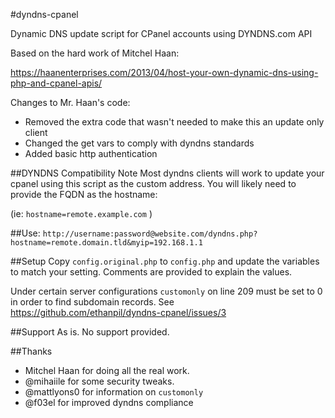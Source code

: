 #dyndns-cpanel

Dynamic DNS update script for CPanel accounts using DYNDNS.com API

Based on the hard work of Mitchel Haan:

https://haanenterprises.com/2013/04/host-your-own-dynamic-dns-using-php-and-cpanel-apis/

Changes to Mr. Haan's code:

* Removed the extra code that wasn't needed to make this an update only client
* Changed the get vars to comply with dyndns standards
* Added basic http authentication

##DYNDNS Compatibility Note
Most dyndns clients will work to update your cpanel using this script as the custom address. You will likely need to provide the FQDN as the hostname:

(ie: `hostname=remote.example.com` )

##Use:
`http://username:password@website.com/dyndns.php?hostname=remote.domain.tld&myip=192.168.1.1`

##Setup
Copy `config.original.php` to `config.php` and update the variables to match your setting. Comments are provided to explain the values.

Under certain server configurations `customonly` on line 209 must be set to 0 in order to find subdomain records. See https://github.com/ethanpil/dyndns-cpanel/issues/3

##Support
As is. No support provided.

##Thanks 
* Mitchel Haan for doing all the real work.
* @mihaiile for some security tweaks.
* @mattlyons0 for information on `customonly`
* @f03el for improved dyndns compliance
